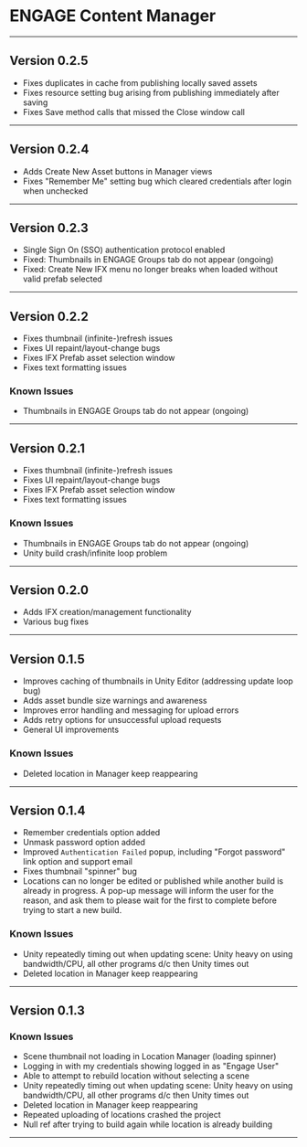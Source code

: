 # ENGAGE Content Manager
---

## Version 0.2.5

- Fixes duplicates in cache from publishing locally saved assets
- Fixes resource setting bug arising from publishing immediately after saving
- Fixes Save method calls that missed the Close window call

---

## Version 0.2.4

- Adds Create New Asset buttons in Manager views
- Fixes "Remember Me" setting bug which cleared credentials after login when unchecked

---

## Version 0.2.3

- Single Sign On (SSO) authentication protocol enabled
- Fixed: Thumbnails in ENGAGE Groups tab do not appear (ongoing)
- Fixed: Create New IFX menu no longer breaks when loaded without valid prefab selected

---

## Version 0.2.2

- Fixes thumbnail (infinite-)refresh issues
- Fixes UI repaint/layout-change bugs
- Fixes IFX Prefab asset selection window
- Fixes text formatting issues

### Known Issues

- Thumbnails in ENGAGE Groups tab do not appear (ongoing)

---

## Version 0.2.1

- Fixes thumbnail (infinite-)refresh issues
- Fixes UI repaint/layout-change bugs
- Fixes IFX Prefab asset selection window
- Fixes text formatting issues

### Known Issues

- Thumbnails in ENGAGE Groups tab do not appear (ongoing)
- Unity build crash/infinite loop problem

---

## Version 0.2.0

- Adds IFX creation/management functionality
- Various bug fixes

---

## Version 0.1.5

- Improves caching of thumbnails in Unity Editor (addressing update loop bug)
- Adds asset bundle size warnings and awareness
- Improves error handling and messaging for upload errors
- Adds retry options for unsuccessful upload requests
- General UI improvements


### Known Issues

- Deleted location in Manager keep reappearing

---

## Version 0.1.4

- Remember credentials option added
- Unmask password option added
- Improved `Authentication Failed` popup, including "Forgot password" link option and support email
- Fixes thumbnail "spinner" bug
- Locations can no longer be edited or published while another build is already in progress. A pop-up message will inform the user for the reason, and ask them to please wait for the first to complete before trying to start a new build.

### Known Issues

- Unity repeatedly timing out when updating scene: Unity heavy on using bandwidth/CPU, all other programs d/c then Unity times out
- Deleted location in Manager keep reappearing

---

## Version 0.1.3

### Known Issues

- Scene thumbnail not loading in Location Manager (loading spinner)
- Logging in with my credentials showing logged in as "Engage User"
- Able to attempt to rebuild location without selecting a scene
- Unity repeatedly timing out when updating scene: Unity heavy on using bandwidth/CPU, all other programs d/c then Unity times out
- Deleted location in Manager keep reappearing
- Repeated uploading of locations crashed the project
- Null ref after trying to build again while location is already building

---